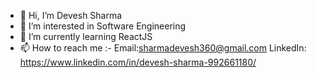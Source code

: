 - 👋 Hi, I’m Devesh Sharma
- 👀 I’m interested in Software Engineering
- 🌱 I’m currently learning ReactJS 
- 📫 How to reach me :-   Email:sharmadevesh360@gmail.com
                          LinkedIn: https://www.linkedin.com/in/devesh-sharma-992661180/

<!---
DeveshS360/DeveshS360 is a ✨ special ✨ repository because its `README.md` (this file) appears on your GitHub profile.
You can click the Preview link to take a look at your changes.
--->
